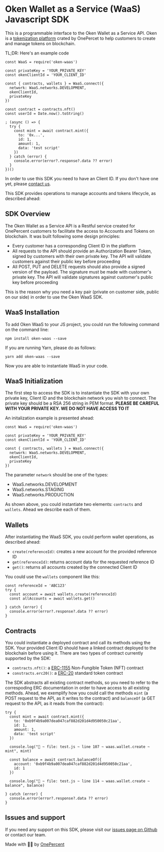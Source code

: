 # Oken Wallet as a Service (WaaS) Javascript SDK
This is a programmable interface to the Oken Wallet as a Service API. Oken is a [tokenization platform](http://oken.app) crated by OnePercet to help customers to create and manage tokens on blockchain.

TL;DR: Here's an example code

    const WaaS = require('oken-waas')

    const privateKey = 'YOUR_PRIVATE_KEY'
    const okenClientId = 'YOUR_CLIENT_ID'

    const { contracts, wallets } = WaaS.connect({
      network: WaaS.networks.DEVELOPMENT,
      okenClientId,
      privateKey
    })

    const contract = contracts.nft()
    const userId = Date.now().toString()

    ; (async () => {
      try {
        const mint = await contract.mint({
          to: '0x...',
          id: 1,
          amount: 1,
          data: 'test script'
        })
      } catch (error) {
        console.error(error?.response?.data ?? error)
      }
    })()

In order to use this SDK you need to have an Client ID. If you don't have one yet, please [contact us](http://onepercent.io).

This SDK provides operations to manage accounts and tokens lifecycle, as described ahead:

## SDK Overview

The Oken Wallet as a Service API is a Restful service created for OnePercent customers to facilitate the access to Accounts and Tokens on blockchain. It was built following some design principles:

- Every customer has a corresponding Client ID in the platform
- All requests to the API should provide an Authorization Bearer Token, signed by customers with their own private key. The API will validate customers against their public key before proceeding
- All POST, PUT and DELETE requests should also provide a signed version of the payload. The signature must be made with customer's private key. The API will validate signatures against customer's public key before proceeding

This is the reason why you need a key pair (private on customer side, public on our side) in order to use the Oken WaaS SDK.

## WaaS Installation

To add Oken WaaS to your JS project, you could run the following command on the command line:

    npm install oken-waas --save

If you are running Yarn, please do as follows:

    yarn add oken-waas --save

Now you are able to instantiate WaaS in your code.

## WaaS Initialization
The first step to access the SDK is to instantiate the SDK with your own private key, Client ID and the blockchain network you wish to connect. The private key should be a RSA 256 string in PEM format. **PLEASE BE CAREFUL WITH YOUR PRIVATE KEY. WE DO NOT HAVE ACCESS TO IT**

An initalization example is presented ahead:

    const WaaS = require('oken-waas')

    const privateKey = 'YOUR_PRIVATE_KEY'
    const okenClientId = 'YOUR_CLIENT_ID'

    const { contracts, wallets } = WaaS.connect({
      network: WaaS.networks.DEVELOPMENT,
      okenClientId,
      privateKey
    })

The parameter ``network`` should be one of the types:
- WaaS.networks.DEVELOPMENT
- WaaS.networks.STAGING
- WaaS.networks.PRODUCTION

As shown above, you could instantiate two elements: ``contracts`` and ``wallets``. Ahead we describe each of them.

## Wallets
After instantiating the WaaS SDK, you could perform wallet operations, as described ahead:

- ``create(referenceId)``: creates a new account for the provided reference ID
- ``get(referenceId)``: returns account data for the requested reference ID
- ``get()``: returns all accounts created by the connected Client ID

You could use the ``wallets`` component like this:

    const referenceId = 'ABC123'
    try {
      const account = await wallets.create(referenceId)
      const allAccounts = await wallets.get()

    } catch (error) {
      console.error(error?.response?.data ?? error)
    }

## Contracts
You could instantiate a deployed contract and call its methods using the SDK. Your provided Client ID should have a linked contract deployed to the blockchain before using it. There are two types of contract currently supported by the SDK:

- ``contracts.nft()``: a [ERC-1155](https://eips.ethereum.org/EIPS/eip-1155) Non-Fungible Token (NFT) contract
- ``constracts.erc20()``: a [ERC-20](https://eips.ethereum.org/EIPS/eip-20) standard token contract

The SDK abstracts all existing contract methods, so you need to refer to the correspoding ERC documentation in order to have access to all existing methods. Ahead, we exemplify how you could call the methods ``mint`` (a POST request to the API, as it writes to the contract) and ``balanceOf`` (a GET request to the API, as it reads from the contract):

    try {
      const mint = await contract.mint({
        to: '0xb9f4b9a007dea047caf882d201d4d950050c21aa',
        id: 1,
        amount: 1,
        data: 'test script'
      })

      console.log("🚀 ~ file: test.js ~ line 107 ~ waas.wallet.create ~ mint", mint)

      const balance = await contract.balanceOf({
        account: '0xb9f4b9a007dea047caf882d201d4d950050c21aa',
        id: 1
      })

      console.log("🚀 ~ file: test.js ~ line 114 ~ waas.wallet.create ~ balance", balance)

    } catch (error) {
      console.error(error?.response?.data ?? error)
    }

## Issues and support
If you need any support on this SDK, please visit our [issues page on Github](https://github.com/onepercentio/oken-waas-sdk-js/issues) or contact our team.

Made with 🤘🏾 by [OnePercent](http://onepercent.io)